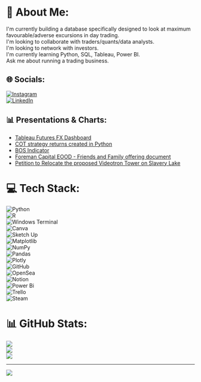 # 💫 About Me:
I'm currently building a database specifically designed to look at maximum favourable/adverse excursions in day trading.  
I'm looking to collaborate with traders/quants/data analysts.  
I'm looking to network with investors.  
I'm currently learning Python, SQL, Tableau, Power BI.  
Ask me about running a trading business.  

## 🌐 Socials:
[![Instagram](https://img.shields.io/badge/Instagram-%23E4405F.svg?logo=Instagram&logoColor=white)](https://instagram.com/joshua_carriere)  
[![LinkedIn](https://img.shields.io/badge/LinkedIn-%230077B5.svg?logo=linkedin&logoColor=white)](https://linkedin.com/in/joshua-carrière-392a282)  

## 📊 Presentations & Charts:
- [Tableau Futures FX Dashboard](https://public.tableau.com/app/profile/joshua.carriere/viz/FXFuturesDashboard/Dashboard1)
- [COT strategy returns created in Python](https://joshuacarriere.github.io/BankofCanada/cot-returns-2024.html)
- [BOS Indicator](https://joshuacarriere.github.io/BankofCanada/BOS_chart.html)
- [Foreman Capital EOOD - Friends and Family offering document](https://www.canva.com/design/DAGfEu96Y3I/18E2GGQ4SUtVTyJeSNxwgA/view?utm_content=DAGfEu96Y3I&utm_campaign=designshare&utm_medium=link2&utm_source=uniquelinks&utlId=h9326fa7425)
- [Petition to Relocate the proposed Videotron Tower on Slavery Lake](https://www.youtube.com/watch?v=I43JyFpRZAI&feature=youtu.be)

# 💻 Tech Stack:
![Python](https://img.shields.io/badge/python-3670A0?style=for-the-badge&logo=python&logoColor=ffdd54)  
![R](https://img.shields.io/badge/r-%23276DC3.svg?style=for-the-badge&logo=r&logoColor=white)  
![Windows Terminal](https://img.shields.io/badge/Windows%20Terminal-%234D4D4D.svg?style=for-the-badge&logo=windows-terminal&logoColor=white)  
![Canva](https://img.shields.io/badge/Canva-%2300C4CC.svg?style=for-the-badge&logo=Canva&logoColor=white)  
![Sketch Up](https://img.shields.io/badge/SketchUp-005F9E?style=for-the-badge&logo=sketchup&logoColor=white)  
![Matplotlib](https://img.shields.io/badge/Matplotlib-%23ffffff.svg?style=for-the-badge&logo=Matplotlib&logoColor=black)  
![NumPy](https://img.shields.io/badge/numpy-%23013243.svg?style=for-the-badge&logo=numpy&logoColor=white)  
![Pandas](https://img.shields.io/badge/pandas-%23150458.svg?style=for-the-badge&logo=pandas&logoColor=white)  
![Plotly](https://img.shields.io/badge/Plotly-%233F4F75.svg?style=for-the-badge&logo=plotly&logoColor=white)  
![GitHub](https://img.shields.io/badge/github-%23121011.svg?style=for-the-badge&logo=github&logoColor=white)  
![OpenSea](https://img.shields.io/badge/OpenSea-%232081E2.svg?style=for-the-badge&logo=opensea&logoColor=white)  
![Notion](https://img.shields.io/badge/Notion-%23000000.svg?style=for-the-badge&logo=notion&logoColor=white)  
![Power Bi](https://img.shields.io/badge/power_bi-F2C811?style=for-the-badge&logo=powerbi&logoColor=black)  
![Trello](https://img.shields.io/badge/Trello-%23026AA7.svg?style=for-the-badge&logo=Trello&logoColor=white)  
![Steam](https://img.shields.io/badge/steam-%23000000.svg?style=for-the-badge&logo=steam&logoColor=white)  

# 📊 GitHub Stats:
![](https://github-readme-stats.vercel.app/api?username=JoshuaCarriere&theme=dark&hide_border=false&include_all_commits=false&count_private=false)  
![](https://nirzak-streak-stats.vercel.app/?user=JoshuaCarriere&theme=dark&hide_border=false)  
![](https://github-readme-stats.vercel.app/api/top-langs/?username=JoshuaCarriere&theme=dark&hide_border=false&include_all_commits=false&count_private=false&layout=compact)  

---
[![](https://visitcount.itsvg.in/api?id=JoshuaCarriere&icon=0&color=0)](https://visitcount.itsvg.in)

<!-- Proudly created with GPRM ( https://gprm.itsvg.in ) -->
